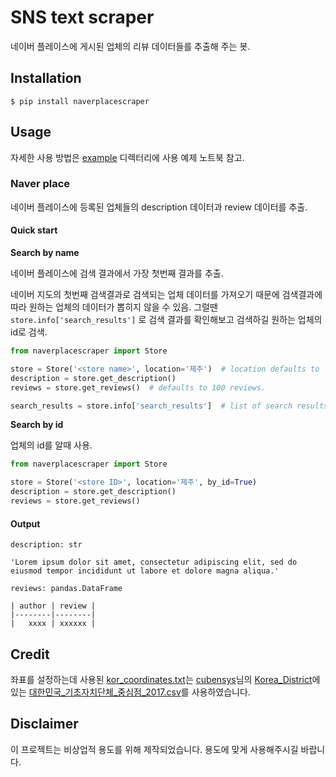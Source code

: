# SNS text scraper

네이버 플레이스에 게시된 업체의 리뷰 데이터들를 추출해 주는 봇.

## Installation

```shell
$ pip install naverplacescraper
```

## Usage

자세한 사용 방법은 [example](https://github.com/choi-jiwoo/naver-place-scraper) 디렉터리에 사용 예제 노트북 참고.

### Naver place

네이버 플레이스에 등록된 업체들의 description 데이터과 review 데이터를 추출.

#### Quick start

**Search by name**

네이버 플레이스에 검색 결과에서 가장 첫번째 결과를 추출.

네이버 지도의 첫번째 검색결과로 검색되는 업체 데이터를 가져오기 때문에 검색결과에 따라 원하는 업체의 데이터가 뽑히지 않을 수 있음. 그럴땐 `store.info['search_results']` 로 검색 결과를 확인해보고 검색하길 원하는 업체의 id로 검색.

```python
from naverplacescraper import Store

store = Store('<store name>', location='제주')  # location defaults to '서울'
description = store.get_description()
reviews = store.get_reviews()  # defaults to 100 reviews.

search_results = store.info['search_results']  # list of search results
```

**Search by id**

업체의 id를 알때 사용.

```python
from naverplacescraper import Store

store = Store('<store ID>', location='제주', by_id=True)
description = store.get_description()
reviews = store.get_reviews()
```

#### Output

```
description: str

'Lorem ipsum dolor sit amet, consectetur adipiscing elit, sed do eiusmod tempor incididunt ut labore et dolore magna aliqua.'

reviews: pandas.DataFrame

| author | review |
|--------|--------|
|   xxxx | xxxxxx |
```

## Credit

좌표를 설정하는데 사용된 [kor_coordinates.txt](https://github.com/choi-jiwoo/naver-place-scraper/blob/master/data/kor_coordinates.txt)는 [cubensys](https://github.com/cubensys)님의 [Korea_District](https://github.com/cubensys/Korea_District)에 있는 [대한민국\_기초자치단체\_중심점\_2017.csv](https://github.com/cubensys/Korea_District/blob/master/2_%EB%8C%80%ED%95%9C%EB%AF%BC%EA%B5%AD_%EA%B8%B0%EC%B4%88%EC%9E%90%EC%B9%98%EB%8B%A8%EC%B2%B4/%EB%8C%80%ED%95%9C%EB%AF%BC%EA%B5%AD_%EA%B8%B0%EC%B4%88%EC%9E%90%EC%B9%98%EB%8B%A8%EC%B2%B4_%EC%A4%91%EC%8B%AC%EC%A0%90_2017.csv)를 사용하였습니다.

## Disclaimer

이 프로젝트는 비상업적 용도를 위해 제작되었습니다. 용도에 맞게 사용해주시길 바랍니다.
